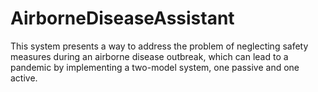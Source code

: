 # AirborneDiseaseAssistant
This system presents a way to address the problem of neglecting safety measures during an airborne disease outbreak, which can lead to a pandemic by implementing a two-model system, one passive and one active.
